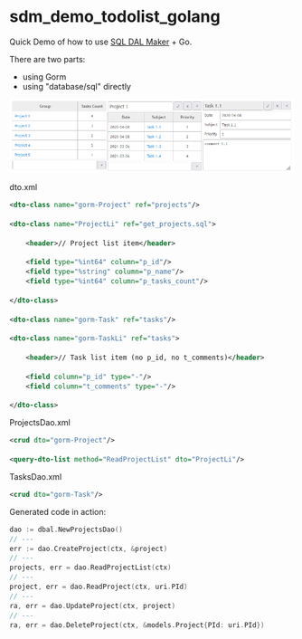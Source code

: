 # sdm_demo_todolist_golang
Quick Demo of how to use [SQL DAL Maker](https://github.com/panedrone/sqldalmaker) + Go.

There are two parts:

* using Gorm
* using "database/sql" directly

![demo-go.png](demo-go.png)

dto.xml
```xml
<dto-class name="gorm-Project" ref="projects"/>

<dto-class name="ProjectLi" ref="get_projects.sql">

    <header>// Project list item</header>
    
    <field type="%int64" column="p_id"/>
    <field type="%string" column="p_name"/>
    <field type="%int64" column="p_tasks_count"/>

</dto-class>

<dto-class name="gorm-Task" ref="tasks"/>

<dto-class name="gorm-TaskLi" ref="tasks">

    <header>// Task list item (no p_id, no t_comments)</header>
    
    <field column="p_id" type="-"/>
    <field column="t_comments" type="-"/>

</dto-class>
```
ProjectsDao.xml
```xml
<crud dto="gorm-Project"/>

<query-dto-list method="ReadProjectList" dto="ProjectLi"/>
```
TasksDao.xml
```xml
<crud dto="gorm-Task"/>
```
Generated code in action:
```go
dao := dbal.NewProjectsDao()
// ---
err := dao.CreateProject(ctx, &project)
// ---
projects, err = dao.ReadProjectList(ctx)
// ---
project, err = dao.ReadProject(ctx, uri.PId)
// ---
ra, err = dao.UpdateProject(ctx, project)
// ---
ra, err = dao.DeleteProject(ctx, &models.Project{PId: uri.PId})
```
